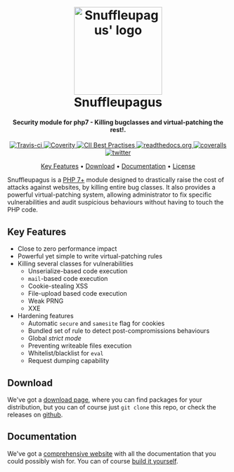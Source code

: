 <h1 align="center">
  <br>
  <a href="https://snuffleupagus.readthedocs.io/">
		<img src="https://github.com/nbs-system/snuffleupagus/raw/improve_readme/doc/source/_static/sp.png" alt="Snuffleupagus' logo" width="200"></a>
  <br>
  Snuffleupagus
  <br>
</h1>

<h4 align="center">Security module for php7 - Killing bugclasses and virtual-patching the rest!.</h4>

<p align="center">
  <a href="https://travis-ci.org/nbs-system/snuffleupagus">
    <img src="https://travis-ci.org/nbs-system/snuffleupagus.svg?branch=master"
         alt="Travis-ci">
  </a>
  <a href="https://scan.coverity.com/projects/nbs-system-snuffleupagus">
		<img src="https://scan.coverity.com/projects/13821/badge.svg?flat=1"
				 alt="Coverity">
	</a>
  <a href="https://bestpractices.coreinfrastructure.org/projects/1267">
      <img src="https://bestpractices.coreinfrastructure.org/projects/1267/badge"
					 alt="CII Best Practises">
  </a>
  <a href="http://snuffleupagus.readthedocs.io/?badge=latest">
    <img src="https://readthedocs.org/projects/snuffleupagus/badge/?version=latest"
				 alt="readthedocs.org">
  </a>
  <a href="https://coveralls.io/github/nbs-system/snuffleupagus?branch=master">
    <img src="https://coveralls.io/repos/github/nbs-system/snuffleupagus/badge.svg?branch=master"
				 alt="coveralls">
  </a>
  <a href="https://twitter.com/sp_php">
    <img src="https://img.shields.io/twitter/url/https/twitter.com/sp_php.svg?style=social&label=Follow%20%40sp_php"
				 alt="twitter">
  </a>
</p>

<p align="center">
  <a href="#key-features">Key Features</a> •
  <a href="#download">Download</a> •
	<a href="https://snuffleupagus.readthedocs.io/">Documentation</a> •
  <a href="https://github.com/nbs-system/snuffleupagus/blob/master/LICENSE">License</a>
</p>

Snuffleupagus is a [PHP 7+](https://secure.php.net/) module designed to
drastically raise the cost of attacks against websites, by killing entire bug
classes. It also provides a powerful virtual-patching system, allowing
administrator to fix specific vulnerabilities and audit suspicious behaviours
without having to touch the PHP code.

## Key Features

* Close to zero performance impact
* Powerful yet simple to write virtual-patching rules
* Killing several classes for vulnerabilities
	* Unserialize-based code execution
	* `mail`-based code execution
	* Cookie-stealing XSS
	* File-upload based code execution
	* Weak PRNG
	* XXE
* Hardening features
	* Automatic `secure` and `samesite` flag for cookies
	* Bundled set of rule to detect post-compromissions behaviours
	* Global *strict mode*
	* Preventing writeable files execution
	* Whitelist/blacklist for `eval`
	* Request dumping capability

## Download

We've got a [download
page](https://snuffleupagus.readthedocs.io/download.html), where you can find
packages for your distribution, but you can of course just `git clone` this
repo, or check the releases on [github](https://github.com/nbs-system/snuffleupagus/releases).

## Documentation

We've got a [comprehensive website](https://snuffleupagus.readthedocs.io/) with
all the documentation that you could possibly wish for. You can of course
[build it yourself](https://github.com/nbs-system/snuffleupagus/tree/master/doc).

